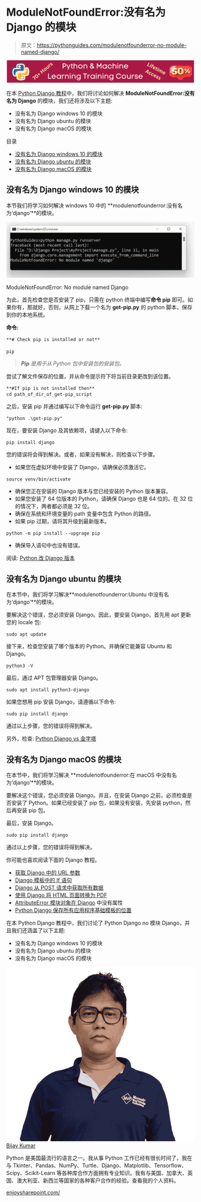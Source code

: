 # ModuleNotFoundError:没有名为 Django 的模块

> 原文：<https://pythonguides.com/modulenotfounderror-no-module-named-django/>

[![Python & Machine Learning training courses](img/49ec9c6da89a04c9f45bab643f8c765c.png)](https://sharepointsky.teachable.com/p/python-and-machine-learning-training-course)

在本 [Python Django 教程](https://pythonguides.com/how-to-install-django/)中，我们将讨论如何解决 **ModuleNotFoundError:没有名为 Django** 的模块，我们还将涉及以下主题:

*   没有名为 Django windows 10 的模块
*   没有名为 Django ubuntu 的模块
*   没有名为 Django macOS 的模块

目录

[](#)

*   [没有名为 Django windows 10 的模块](#No_module_named_Django_windows_10 "No module named Django windows 10")
*   [没有名为 Django ubuntu 的模块](#No_module_named_Django_ubuntu "No module named Django ubuntu")
*   [没有名为 Django macOS 的模块](#No_module_named_Django_macOS "No module named Django macOS")

## 没有名为 Django windows 10 的模块

本节我们将学习如何解决 windows 10 中的 **modulenotfounderror:没有名为‘django’**的模块。

![No module named Django windows 10](img/633a439113f24a236ed5921a1e32dad8.png "No module named Django windows 10")

ModuleNotFoundError: No module named Django

为此，首先检查您是否安装了 pip，只需在 python 终端中编写**命令 pip** 即可。如果你有，那就好，否则，从网上下载一个名为 **get-pip.py** 的 python 脚本，保存到你的本地系统。

**命令:**

```
**# Check pip is installed or not**

pip
```

> ***Pip** 是用于从 Python 包中安装包的安装包。*

尝试了解文件保存的位置，并从命令提示符下将当前目录更改到该位置。

```
**#If pip is not installed then** 
cd path_of_dir_of_get-pip_script
```

之后，安装 pip 并通过编写以下命令运行 **get-pip.py** 脚本:

```
"python .\get-pip.py"
```

现在，要安装 Django 及其依赖项，请键入以下命令:

```
pip install django
```

您的错误将会得到解决。或者，如果没有解决，则检查以下步骤。

*   如果您在虚拟环境中安装了 Django，请确保必须激活它。

```
source venv/bin/activate
```

*   确保您正在安装的 Django 版本与您已经安装的 Python 版本兼容。
*   如果您安装了 64 位版本的 Python，请确保 Django 也是 64 位的。在 32 位的情况下，两者都必须是 32 位。
*   确保在系统和环境变量的 path 变量中包含 Python 的路径。
*   如果 pip 过期，请将其升级到最新版本。

```
python -m pip install --upgrage pip
```

*   确保导入语句中也没有错误。

阅读: [Python 改 Django 版本](https://pythonguides.com/python-change-django-version/)

## 没有名为 Django ubuntu 的模块

在本节中，我们将学习解决**modulenotfounderror:Ubuntu 中没有名为‘django’**的模块。

要解决这个错误，您必须安装 Django。因此，要安装 Django，首先用 apt 更新您的 locale 包:

```
sudo apt update
```

接下来，检查您安装了哪个版本的 Python。并确保它能兼容 Ubuntu 和 Django。

```
python3 -V
```

最后，通过 APT 包管理器安装 Django。

```
sudo apt install python3-django
```

如果您想用 pip 安装 Django，请遵循以下命令:

```
sudo pip install django
```

通过以上步骤，您的错误将得到解决。

另外，检查: [Python Django vs 金字塔](https://pythonguides.com/python-django-vs-pyramid/)

## 没有名为 Django macOS 的模块

在本节中，我们将学习解决 **modulenotfounderror:在 macOS 中没有名为‘django’**的模块。

要解决这个错误，您必须安装 Django。并且，在安装 Django 之前，必须检查是否安装了 Python。如果已经安装了 pip 包，如果没有安装，先安装 python，然后再安装 pip 包。

最后，安装 Django。

```
sudo pip install django
```

通过以上步骤，您的错误将得到解决。

你可能也喜欢阅读下面的 Django 教程。

*   [获取 Django 中的 URL 参数](https://pythonguides.com/get-url-parameters-in-django/)
*   [Django 模板中的 If 语句](https://pythonguides.com/if-statement-in-django-template/)
*   [Django 从 POST 请求中获取所有数据](https://pythonguides.com/django-get-all-data-from-post-request/)
*   [使用 Django 将 HTML 页面转换为 PDF](https://pythonguides.com/convert-html-page-to-pdf-using-django/)
*   [AttributeError 模块对象在 Django](https://pythonguides.com/module-object-has-no-attribute-in-django/) 中没有属性
*   [Python Django 保存所有应用程序基础模板的位置](https://pythonguides.com/django-where-to-save-base-template-for-all-apps/)

在本 Python Django 教程中，我们讨论了 Python Django no 模块 Django，并且我们还涵盖了以下主题:

*   没有名为 Django windows 10 的模块
*   没有名为 Django ubuntu 的模块
*   没有名为 Django macOS 的模块

![Bijay Kumar MVP](img/9cb1c9117bcc4bbbaba71db8d37d76ef.png "Bijay Kumar MVP")[Bijay Kumar](https://pythonguides.com/author/fewlines4biju/)

Python 是美国最流行的语言之一。我从事 Python 工作已经有很长时间了，我在与 Tkinter、Pandas、NumPy、Turtle、Django、Matplotlib、Tensorflow、Scipy、Scikit-Learn 等各种库合作方面拥有专业知识。我有与美国、加拿大、英国、澳大利亚、新西兰等国家的各种客户合作的经验。查看我的个人资料。

[enjoysharepoint.com/](https://enjoysharepoint.com/)[](https://www.facebook.com/fewlines4biju "Facebook")[](https://www.linkedin.com/in/fewlines4biju/ "Linkedin")[](https://twitter.com/fewlines4biju "Twitter")